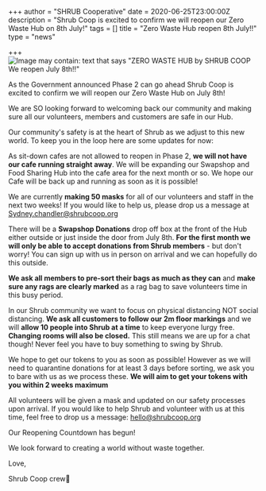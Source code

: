 +++
author = "SHRUB Cooperative"
date = 2020-06-25T23:00:00Z
description = "Shrub Coop is excited to confirm we will reopen our Zero Waste Hub on 8th July!"
tags = []
title = "Zero Waste Hub reopen 8th July!!"
type = "news"

+++
![Image may contain: text that says "ZERO WASTE HUB by SHRUB COOP We reopen July 8th!!"](https://scontent-lhr8-1.xx.fbcdn.net/v/t1.0-9/104994804_4582234568468794_1239087446049112613_n.png?_nc_cat=111&_nc_sid=8024bb&_nc_ohc=NRo5Fr4nYSYAX-9EKW3&_nc_ht=scontent-lhr8-1.xx&oh=da6494e4d7e5e435b29a78a824537501&oe=5F1BC350)

As the Government announced Phase 2 can go ahead Shrub Coop is excited to confirm we will reopen our Zero Waste Hub on July 8th!

We are SO looking forward to welcoming back our community and making sure all our volunteers, members and customers are safe in our Hub.

Our community's safety is at the heart of Shrub as we adjust to this new world. To keep you in the loop here are some updates for now:

As sit-down cafes are not allowed to reopen in Phase 2, **we will not have our cafe running straight away**. We will be expanding our Swapshop and Food Sharing Hub into the cafe area for the next month or so. We hope our Cafe will be back up and running as soon as it is possible!

We are currently **making 50 masks** for all of our volunteers and staff in the next two weeks! If you would like to help us, please drop us a message at Sydney.chandler@shrubcoop.org

There will be a **Swapshop Donations** drop off box at the front of the Hub either outside or just inside the door from July 8th. **For the first month we will only be able to accept donations from Shrub members** - but don't worry! You can sign up with us in person on arrival and we can hopefully do this outside.

**We ask all members to pre-sort their bags as much as they can** and **make sure any rags are clearly marked** as a rag bag to save volunteers time in this busy period.

In our Shrub community we want to focus on physical distancing NOT social distancing. **We ask all customers to follow our 2m floor markings** and we will **allow 10 people into Shrub at a time** to keep everyone lurgy free. **Changing rooms will also be closed.** This still means we are up for a chat though! Never feel you have to buy something to swing by Shrub.

We hope to get our tokens to you as soon as possible! However as we will need to quarantine donations for at least 3 days before sorting, we ask you to bare with us as we process these. **We will aim to get your tokens with you within 2 weeks maximum**

All volunteers will be given a mask and updated on our safety processes upon arrival. If you would like to help Shrub and volunteer with us at this time, feel free to drop us a message: hello@shrubcoop.org

Our Reopening Countdown has begun!

We look forward to creating a world without waste together. 

Love,

Shrub Coop crew🥰